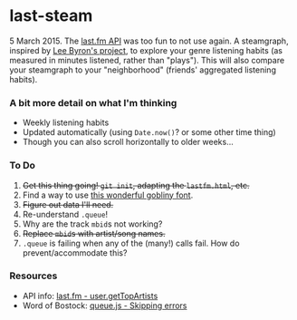 last-steam
=======

5 March 2015. The [last.fm API](http://www.last.fm/api) was too fun to not use again. A steamgraph, inspired by [Lee Byron's project](http://www.leebyron.com/what/lastfm/), to explore your genre listening habits (as measured in minutes listened, rather than "plays"). This will also compare your steamgraph to your "neighborhood" (friends' aggregated listening habits).

### A bit more detail on what I'm thinking

* Weekly listening habits
* Updated automatically (using `Date.now()`? or some other time thing)
* Though you can also scroll horizontally to older weeks...


### To Do
1. ~~Get this thing going! `git init`, adapting the `lastfm.html`, etc.~~
2. Find a way to use [this wonderful gobliny font](https://www.google.com/fonts/specimen/Astloch).
3. ~~Figure out data I'll need.~~
4. Re-understand `.queue`!
5. Why are the track `mbid`s not working?
6. ~~Replace `mbid`s with artist/song names.~~
7. `.queue` is failing when any of the (many!) calls fail. How do prevent/accommodate this?


### Resources

* API info: [last.fm - user.getTopArtists](http://www.last.fm/api/show/user.getTopArtists)
* Word of Bostock: [queue.js - Skipping errors](https://github.com/mbostock/queue/issues/30)



